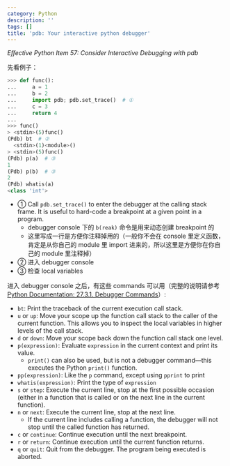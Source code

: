 ```yaml
---
category: Python
description: ''
tags: []
title: 'pdb: Your interactive python debugger'
---
```


_Effective Python Item 57: Consider Interactive Debugging with pdb_

先看例子：

```python
>>> def func():
...     a = 1
...     b = 2
...     import pdb; pdb.set_trace()  # ①
...     c = 3
...     return 4
... 
>>> func()
> <stdin>(5)func()
(Pdb) bt  # ②
  <stdin>(1)<module>()
> <stdin>(5)func()
(Pdb) p(a)  # ③
1
(Pdb) p(b)  # ③
2
(Pdb) whatis(a)
<class 'int'>
```

- ① Call `pdb.set_trace()` to enter the debugger at the calling stack frame. It is useful to hard-code a breakpoint at a given point in a program.
    - debugger console 下的 `b(reak)` 命令是用来动态创建 breakpoint 的
    - 这里写成一行是方便你注释掉用的（一般你不会在 console 里定义函数，肯定是从你自己的 module 里 import 进来的，所以这里是方便你在你自己的 module 里注释掉）
- ② 进入 debugger console
- ③ 检查 local variables

进入 debugger console 之后，有这些 commands 可以用（完整的说明请参考 [Python Documentation: 27.3.1. Debugger Commands](https://docs.python.org/3/library/pdb.html#debugger-commands)）:

- `bt`: Print the traceback of the current execution call stack. 
- `u` or `up`: Move your scope up the function call stack to the caller of the current function. This allows you to inspect the local variables in higher levels of the call stack.
- `d` or `down`: Move your scope back down the function call stack one level.
- `p(expression)`: Evaluate `expression` in the current context and print its value.
    - `print()` can also be used, but is not a debugger command—this executes the Python `print()` function.
- `pp(expression)`: Like the `p` command, except using `pprint` to print
- `whatis(expression)`: Print the type of `expression`
- `s` or `step`: Execute the current line, stop at the first possible occasion (either in a function that is called or on the next line in the current function).
- `n` or `next`: Execute the current line, stop at the next line.
    - If the current line includes calling a function, the debugger will not stop until the called function has returned.
- `c` or `continue`: Continue execution until the next breakpoint.
- `r` or `return`: Continue execution until the current function returns.
- `q` or `quit`: Quit from the debugger. The program being executed is aborted.